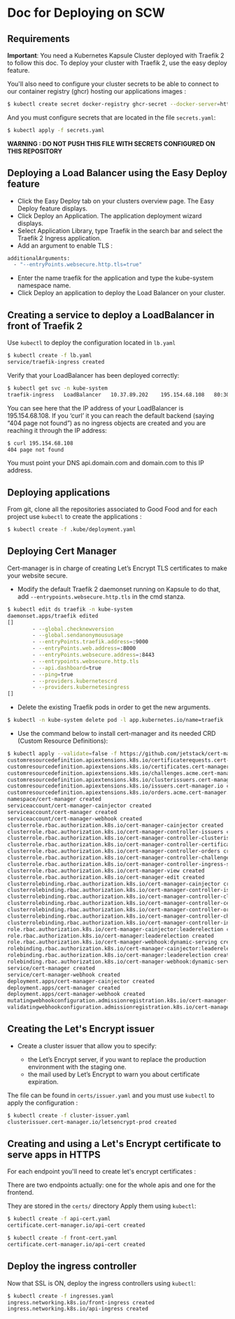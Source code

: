 # Doc for Deploying on SCW

## Requirements

**Important**: You need a Kubernetes Kapsule Cluster deployed with Traefik 2 to follow this doc.
To deploy your cluster with Traefik 2, use the easy deploy feature.

You'll also need to configure your cluster secrets to be able to connect to our container registry (ghcr) hosting our applications images :
```bash
$ kubectl create secret docker-registry ghcr-secret --docker-server=https://ghcr.io --docker-username=gh --docker-password=__TOKEN__ --docker-email=example@email.com
```

And you must configure secrets that are located in the file `secrets.yaml`:
```bash
$ kubectl apply -f secrets.yaml
```

**WARNING : DO NOT PUSH THIS FILE WITH SECRETS CONFIGURED ON THIS REPOSITORY** 

## Deploying a Load Balancer using the Easy Deploy feature
- Click the Easy Deploy tab on your clusters overview page. The Easy Deploy feature displays.
- Click Deploy an Application. The application deployment wizard displays.
- Select Application Library, type Traefik in the search bar and select the Traefik 2 Ingress application.
- Add an argument to enable TLS :
```bash
additionalArguments:
  - "--entryPoints.websecure.http.tls=true"
```
- Enter the name traefik for the application and type the kube-system namespace name.
- Click Deploy an application to deploy the Load Balancer on your cluster.

## Creating a service to deploy a LoadBalancer in front of Traefik 2

Use `kubectl` to deploy the configuration located in `lb.yaml`

```bash
$ kubectl create -f lb.yaml
service/traefik-ingress created
```

Verify that your LoadBalancer has been deployed correctly:

```bash
$ kubectl get svc -n kube-system
traefik-ingress   LoadBalancer   10.37.89.202    195.154.68.108   80:30509/TCP,443:32138/TCP   43s
```

You can see here that the IP address of your LoadBalancer is 195.154.68.108. If you ‘curl’ it you can reach the default backend (saying “404 page not found”) as no ingress objects are created and you are reaching it through the IP address:

```bash
$ curl 195.154.68.108
404 page not found
```

You must point your DNS api.domain.com and domain.com to this IP address.

## Deploying applications

From git, clone all the repositories associated to Good Food and for each project use `kubectl` to create the applications :

```bash
$ kubectl create -f .kube/deployment.yaml
```

## Deploying Cert Manager

Cert-manager is in charge of creating Let’s Encrypt TLS certificates to make your website secure.

- Modify the default Traefik 2 daemonset running on Kapsule to do that, add `--entrypoints.websecure.http.tls` in the cmd stanza.

```bash
$ kubectl edit ds traefik -n kube-system
daemonset.apps/traefik edited
[]
        - --global.checknewversion
        - --global.sendanonymoususage
        - --entryPoints.traefik.address=:9000
        - --entryPoints.web.address=:8000
        - --entryPoints.websecure.address=:8443
        - --entrypoints.websecure.http.tls
        - --api.dashboard=true
        - --ping=true
        - --providers.kubernetescrd
        - --providers.kubernetesingress
[]
```

- Delete the existing Traefik pods in order to get the new arguments.

```bash
$ kubectl -n kube-system delete pod -l app.kubernetes.io/name=traefik
```

- Use the command below to install cert-manager and its needed CRD (Custom Resource Definitions):

```bash
$ kubectl apply --validate=false -f https://github.com/jetstack/cert-manager/releases/download/v1.8.2/cert-manager.yaml
customresourcedefinition.apiextensions.k8s.io/certificaterequests.cert-manager.io created
customresourcedefinition.apiextensions.k8s.io/certificates.cert-manager.io created
customresourcedefinition.apiextensions.k8s.io/challenges.acme.cert-manager.io created
customresourcedefinition.apiextensions.k8s.io/clusterissuers.cert-manager.io created
customresourcedefinition.apiextensions.k8s.io/issuers.cert-manager.io created
customresourcedefinition.apiextensions.k8s.io/orders.acme.cert-manager.io created
namespace/cert-manager created
serviceaccount/cert-manager-cainjector created
serviceaccount/cert-manager created
serviceaccount/cert-manager-webhook created
clusterrole.rbac.authorization.k8s.io/cert-manager-cainjector created
clusterrole.rbac.authorization.k8s.io/cert-manager-controller-issuers created
clusterrole.rbac.authorization.k8s.io/cert-manager-controller-clusterissuers created
clusterrole.rbac.authorization.k8s.io/cert-manager-controller-certificates created
clusterrole.rbac.authorization.k8s.io/cert-manager-controller-orders created
clusterrole.rbac.authorization.k8s.io/cert-manager-controller-challenges created
clusterrole.rbac.authorization.k8s.io/cert-manager-controller-ingress-shim created
clusterrole.rbac.authorization.k8s.io/cert-manager-view created
clusterrole.rbac.authorization.k8s.io/cert-manager-edit created
clusterrolebinding.rbac.authorization.k8s.io/cert-manager-cainjector created
clusterrolebinding.rbac.authorization.k8s.io/cert-manager-controller-issuers created
clusterrolebinding.rbac.authorization.k8s.io/cert-manager-controller-clusterissuers created
clusterrolebinding.rbac.authorization.k8s.io/cert-manager-controller-certificates created
clusterrolebinding.rbac.authorization.k8s.io/cert-manager-controller-orders created
clusterrolebinding.rbac.authorization.k8s.io/cert-manager-controller-challenges created
clusterrolebinding.rbac.authorization.k8s.io/cert-manager-controller-ingress-shim created
role.rbac.authorization.k8s.io/cert-manager-cainjector:leaderelection created
role.rbac.authorization.k8s.io/cert-manager:leaderelection created
role.rbac.authorization.k8s.io/cert-manager-webhook:dynamic-serving created
rolebinding.rbac.authorization.k8s.io/cert-manager-cainjector:leaderelection created
rolebinding.rbac.authorization.k8s.io/cert-manager:leaderelection created
rolebinding.rbac.authorization.k8s.io/cert-manager-webhook:dynamic-serving created
service/cert-manager created
service/cert-manager-webhook created
deployment.apps/cert-manager-cainjector created
deployment.apps/cert-manager created
deployment.apps/cert-manager-webhook created
mutatingwebhookconfiguration.admissionregistration.k8s.io/cert-manager-webhook created
validatingwebhookconfiguration.admissionregistration.k8s.io/cert-manager-webhook created 
```

## Creating the Let's Encrypt issuer

- Create a cluster issuer that allow you to specify:

  - the Let’s Encrypt server, if you want to replace the production environment with the staging one.
  - the mail used by Let’s Encrypt to warn you about certificate expiration.

The file can be found in `certs/issuer.yaml` and you must use `kubectl` to apply the configuration :

```bash
$ kubectl create -f cluster-issuer.yaml
clusterissuer.cert-manager.io/letsencrypt-prod created
```

## Creating and using a Let's Encrypt certificate to serve apps in HTTPS

For each endpoint you'll need to create let's encrypt certificates :

There are two endpoints actually: one for the whole apis and one for the frontend.

They are stored in the `certs/` directory Apply them using `kubectl`:

```bash
$ kubectl create -f api-cert.yaml
certificate.cert-manager.io/api-cert created
```
```bash
$ kubectl create -f front-cert.yaml
certificate.cert-manager.io/api-cert created
```

## Deploy the ingress controller

Now that SSL is ON, deploy the ingress controllers using `kubectl`:

```bash
$ kubectl create -f ingresses.yaml
ingress.networking.k8s.io/front-ingress created
ingress.networking.k8s.io/api-ingress created
```